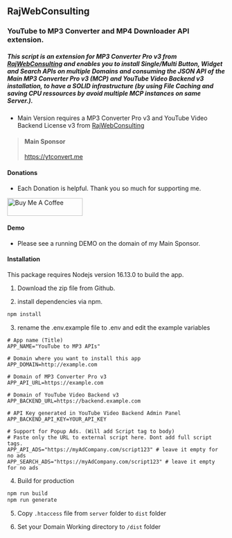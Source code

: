 ## RajWebConsulting

### YouTube to MP3 Converter and MP4 Downloader API extension.

##### This script is an extension for MP3 Converter Pro v3 from [RajWebConsulting](https://shop.rajwebconsulting.com/store/converter-scripts) and enables you to install Single/Multi Button, Widget and Search APIs on multiple Domains and consuming the JSON API of the Main MP3 Converter Pro v3 (MCP) and YouTube Video Backend v3 installation, to have a SOLID infrastructure (by using File Caching and saving CPU ressources by avoid multiple MCP instances on same Server.).

- Main Version requires a MP3 Converter Pro v3 and YouTube Video Backend License v3 from [RajWebConsulting](https://shop.rajwebconsulting.com/store/converter-scripts)

> #### Main Sponsor
> https://ytconvert.me


#### Donations

- Each Donation is helpful. Thank you so much for supporting me.

<a href="https://www.buymeacoffee.com/andre.h1984" target="_blank"><img src="https://cdn.buymeacoffee.com/buttons/default-yellow.png" alt="Buy Me A Coffee" height="41" width="174"></a>

#### Demo
- Please see a running DEMO on the domain of my Main Sponsor.


#### Installation
This package requires Nodejs version 16.13.0 to build the app.

1. Download the zip file from Github.

2. install dependencies via npm.

```bash
npm install
```

3. rename the .env.example file to .env and edit the example variables
```env
# App name (Title)
APP_NAME="YouTube to MP3 APIs"

# Domain where you want to install this app
APP_DOMAIN=http://example.com

# Domain of MP3 Converter Pro v3
APP_API_URL=https://example.com

# Domain of YouTube Video Backend v3
APP_BACKEND_URL=https://backend.example.com

# API Key generated in YouTube Video Backend Admin Panel
APP_BACKEND_API_KEY=YOUR_API_KEY

# Support for Popup Ads. (Will add Script tag to body)
# Paste only the URL to external script here. Dont add full script tags.
APP_API_ADS="https://myAdCompany.com/script123" # leave it empty for no ads
APP_SEARCH_ADS="https://myAdCompany.com/script123" # leave it empty for no ads
``` 

4. Build for production
```bash
npm run build
npm run generate
```

5. Copy `.htaccess` file from `server` folder to `dist` folder

6. Set your Domain Working directory to `/dist` folder
